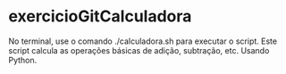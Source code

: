 # exercicioGitCalculadora 
No terminal, use o comando ./calculadora.sh para executar o script.
Este script calcula as operações básicas de adição, subtração, etc. Usando Python.
